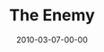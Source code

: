 ---
layout: message
category: message
series: "Free"
title: "The Enemy"
date: 2010-03-07-00-00
message_id: 607
audio: "http://s3.amazonaws.com/crossroads-media/messages/audio/Free3.mp3"
audio-duration: "31:04"
description: "Brian Tome talks about how the enemy plots to steal freedom from us."
video: "http://s3.amazonaws.com/crossroads-media/messages/video/Free3.mp4"
video-duration: "36:31"
video-image: "http://s3.amazonaws.com/crossroads-media/images/Free3-still.jpg"
program: "http://s3.amazonaws.com/crossroads-media/documents/03_06-07_10Program.pdf"
explicit: false
---